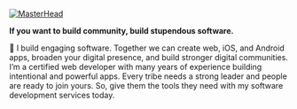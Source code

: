 [![MasterHead](https://stupendousweb.com/images/social.jpg)](https://stupendousweb.com)

**If you want to build community, build stupendous software.**

👋 I build engaging software. Together we can create web, iOS, and Android apps, broaden your digital presence, and build stronger digital communities. I’m a certified web developer with many years of experience building intentional and powerful apps. Every tribe needs a strong leader and people are ready to join yours. So, give them the tools they need with my software development services today.
